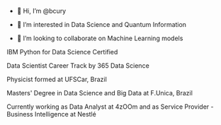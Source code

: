 - 👋 Hi, I’m @bcury
- 👀 I’m interested in Data Science and Quantum Information

- 💞️ I’m looking to collaborate on Machine Learning models

IBM Python for Data Science Certified

Data Scientist Career Track by 365 Data Science

Physicist formed at UFSCar, Brazil

Masters' Degree in Data Science and Big Data at F.Unica, Brazil

Currently working as Data Analyst at 4zOOm and as Service Provider - Business Intelligence at Nestlé




<!---
bcury/bcury is a ✨ special ✨ repository because its `README.md` (this file) appears on your GitHub profile.
You can click the Preview link to take a look at your changes.
--->
